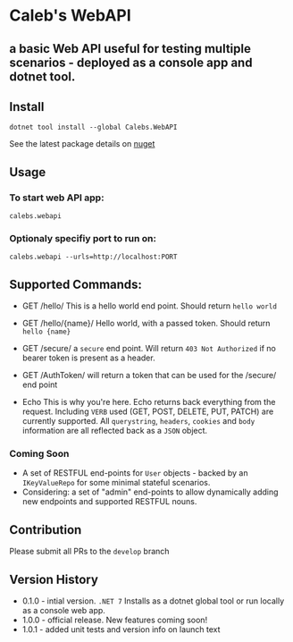 # Caleb's WebAPI
## a basic Web API useful for testing multiple scenarios - deployed as a console app and dotnet tool.

## Install
```
dotnet tool install --global Calebs.WebAPI
```
See the latest package details on [nuget](https://nuget.org/packages/calebs.webapi)


## Usage
### To start web API app:
```
calebs.webapi
```

### Optionaly specifiy port to run on:
```
calebs.webapi --urls=http://localhost:PORT
```

## Supported Commands:

- GET /hello/
This is a hello world end point. Should return `hello world`

- GET /hello/{name}/
Hello world, with a passed token. Should return `hello {name}`

- GET /secure/ 
a `secure` end point. Will return `403 Not Authorized` if no bearer token is present as a header.

- GET /AuthToken/
will return a token that can be used for the /secure/ end point

- Echo
This is why you're here. Echo returns back everything from the request. Including `VERB` used (GET, POST, DELETE, PUT, PATCH) are currently supported. All `querystring`, `headers`, `cookies` and `body` information are all reflected back as a `JSON` object.

### Coming Soon
- A set of RESTFUL end-points for `User` objects - backed by an `IKeyValueRepo` for some minimal stateful scenarios.
- Considering: a set of "admin" end-points to allow dynamically adding new endpoints and supported RESTFUL nouns.


## Contribution
Please submit all PRs to the `develop` branch

## Version History
- 0.1.0 - intial version. `.NET 7` Installs as a dotnet global tool or run locally as a console web app.
- 1.0.0 - official release. New features coming soon! 
- 1.0.1 - added unit tests and version info on launch text
